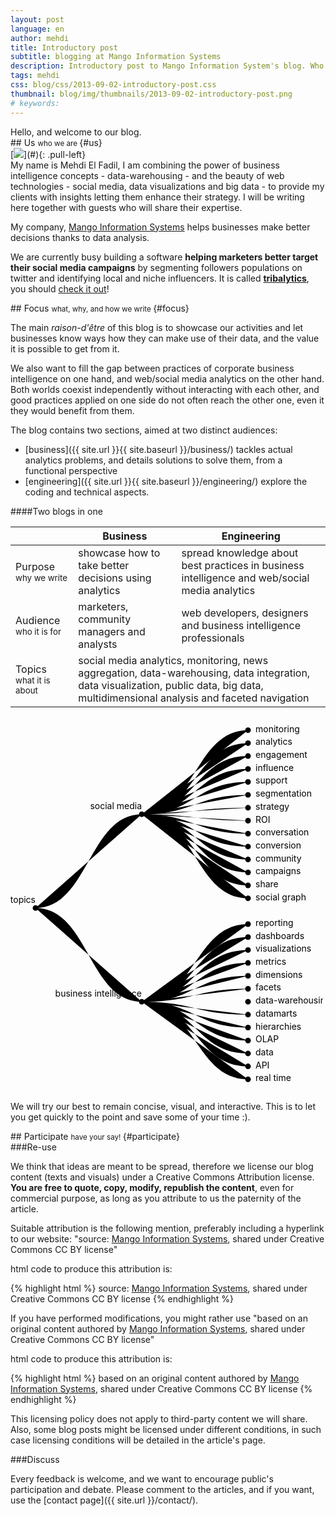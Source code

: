 ```yaml
---
layout: post
language: en
author: mehdi
title: Introductory post
subtitle: blogging at Mango Information Systems
description: Introductory post to Mango Information System's blog. Who we are, what we do, and how we do things.
tags: mehdi
css: blog/css/2013-09-02-introductory-post.css
thumbnail: blog/img/thumbnails/2013-09-02-introductory-post.png
# keywords: 
---
```

<div class="section" markdown="1">
Hello, and welcome to our blog.

</div>

<div class="section" markdown="1">
## Us <small>who we are </small> {#us}

<div class="media" markdown ="1">[<img class="media-object" src="http://placehold.it/64x64">](#){: .pull-left}

<div class="media-body">
My name is Mehdi El Fadil, I am combining the power of business intelligence concepts - data-warehousing - and the beauty of web technologies - social media, data visualizations and big data - to provide my clients with insights letting them enhance their strategy. I will be writing here together with guests who will share their expertise.
</div>
</div>




My company, [Mango Information Systems](http://mango-is.com) helps businesses make better decisions thanks to data analysis.

We are currently busy building a software <strong>helping marketers better target their social media campaigns</strong> by segmenting followers populations on twitter and identifying local and niche influencers. It is called <strong>[tribalytics](http://tribalytics.com)</strong>, you should [check it out](http://tribalytics.com)!

</div>

<div class="section" markdown="1">
## Focus <small>what, why, and how we write </small> {#focus}

The main <em>raison-d'être</em> of this blog is to showcase our activities and let businesses know ways how they can make use of their data, and the value it is possible to get from it.

We also want to fill the gap between practices of corporate business intelligence on one hand, and web/social media analytics on the other hand. Both worlds coexist independently without interacting with each other, and good practices applied on one side do not often reach the other one, even it they would benefit from them.

The blog contains two sections, aimed at two distinct audiences:

* [business]({{ site.url }}{{ site.baseurl }}/business/) tackles actual analytics problems, and details solutions to solve them, from a functional perspective
* [engineering]({{ site.url }}{{ site.baseurl }}/engineering/) explore the coding and technical aspects.

####Two blogs in one

<table class="table table-bordered">
	<thead>
		<tr>
			<th></th>
			<th>Business</th>
			<th>Engineering</th>
		</tr>
	</thead>
	<tbody>
		<tr>
			<td>Purpose <small>why we write</small></td>
			<td>showcase how to take better decisions using analytics</td>
			<td>spread knowledge about best practices in business intelligence and web/social media analytics</td>
		</tr>
		<tr>
			<td>Audience <small>who it is for</small></td>
			<td>marketers, community managers and analysts</td>
			<td>web developers, designers and business intelligence professionals</td>
		</tr>
		<tr>
			<td>Topics <small>what it is about</small></td>
			<td colspan = "2">social media analytics, monitoring, news aggregation, data-warehousing, data integration, data visualization, public data, big data, multidimensional analysis and faceted navigation</td>
		</tr>
	</tbody>
</table>

<div markdown="0">
<svg width="500" height="600"><g transform="translate(40,0)"><path class="link" d="M0,305.17241379310343C85,305.17241379310343 85,155.17241379310346 170,155.17241379310346"/><path class="link" d="M0,305.17241379310343C85,305.17241379310343 85,455.17241379310343 170,455.17241379310343"/><path class="link" d="M170,155.17241379310346C255,155.17241379310346 255,20.689655172413794 340,20.689655172413794"/><path class="link" d="M170,155.17241379310346C255,155.17241379310346 255,41.37931034482759 340,41.37931034482759"/><path class="link" d="M170,155.17241379310346C255,155.17241379310346 255,62.06896551724138 340,62.06896551724138"/><path class="link" d="M170,155.17241379310346C255,155.17241379310346 255,82.75862068965517 340,82.75862068965517"/><path class="link" d="M170,155.17241379310346C255,155.17241379310346 255,103.44827586206897 340,103.44827586206897"/><path class="link" d="M170,155.17241379310346C255,155.17241379310346 255,124.13793103448276 340,124.13793103448276"/><path class="link" d="M170,155.17241379310346C255,155.17241379310346 255,144.82758620689657 340,144.82758620689657"/><path class="link" d="M170,155.17241379310346C255,155.17241379310346 255,165.51724137931035 340,165.51724137931035"/><path class="link" d="M170,155.17241379310346C255,155.17241379310346 255,186.20689655172416 340,186.20689655172416"/><path class="link" d="M170,155.17241379310346C255,155.17241379310346 255,206.89655172413794 340,206.89655172413794"/><path class="link" d="M170,155.17241379310346C255,155.17241379310346 255,227.58620689655172 340,227.58620689655172"/><path class="link" d="M170,155.17241379310346C255,155.17241379310346 255,248.27586206896552 340,248.27586206896552"/><path class="link" d="M170,155.17241379310346C255,155.17241379310346 255,268.9655172413793 340,268.9655172413793"/><path class="link" d="M170,155.17241379310346C255,155.17241379310346 255,289.65517241379314 340,289.65517241379314"/><path class="link" d="M170,455.17241379310343C255,455.17241379310343 255,331.0344827586207 340,331.0344827586207"/><path class="link" d="M170,455.17241379310343C255,455.17241379310343 255,351.7241379310345 340,351.7241379310345"/><path class="link" d="M170,455.17241379310343C255,455.17241379310343 255,372.4137931034483 340,372.4137931034483"/><path class="link" d="M170,455.17241379310343C255,455.17241379310343 255,393.10344827586204 340,393.10344827586204"/><path class="link" d="M170,455.17241379310343C255,455.17241379310343 255,413.7931034482759 340,413.7931034482759"/><path class="link" d="M170,455.17241379310343C255,455.17241379310343 255,434.48275862068965 340,434.48275862068965"/><path class="link" d="M170,455.17241379310343C255,455.17241379310343 255,455.17241379310343 340,455.17241379310343"/><path class="link" d="M170,455.17241379310343C255,455.17241379310343 255,475.86206896551727 340,475.86206896551727"/><path class="link" d="M170,455.17241379310343C255,455.17241379310343 255,496.55172413793105 340,496.55172413793105"/><path class="link" d="M170,455.17241379310343C255,455.17241379310343 255,517.2413793103448 340,517.2413793103448"/><path class="link" d="M170,455.17241379310343C255,455.17241379310343 255,537.9310344827586 340,537.9310344827586"/><path class="link" d="M170,455.17241379310343C255,455.17241379310343 255,558.6206896551724 340,558.6206896551724"/><path class="link" d="M170,455.17241379310343C255,455.17241379310343 255,579.3103448275863 340,579.3103448275863"/><g class="node" transform="translate(0,305.17241379310343)"><circle r="4.5"/><text dx="0" dy="-8" style="text-anchor: end;">topics</text></g><g class="node" transform="translate(170,155.17241379310346)"><circle r="4.5"/><text dx="0" dy="-8" style="text-anchor: end;">social media</text></g><g class="node" transform="translate(340,20.689655172413794)"><circle r="4.5"/><text dx="12" dy="3" style="text-anchor: start;">monitoring</text></g><g class="node" transform="translate(340,41.37931034482759)"><circle r="4.5"/><text dx="12" dy="3" style="text-anchor: start;">analytics</text></g><g class="node" transform="translate(340,62.06896551724138)"><circle r="4.5"/><text dx="12" dy="3" style="text-anchor: start;">engagement</text></g><g class="node" transform="translate(340,82.75862068965517)"><circle r="4.5"/><text dx="12" dy="3" style="text-anchor: start;">influence</text></g><g class="node" transform="translate(340,103.44827586206897)"><circle r="4.5"/><text dx="12" dy="3" style="text-anchor: start;">support</text></g><g class="node" transform="translate(340,124.13793103448276)"><circle r="4.5"/><text dx="12" dy="3" style="text-anchor: start;">segmentation</text></g><g class="node" transform="translate(340,144.82758620689657)"><circle r="4.5"/><text dx="12" dy="3" style="text-anchor: start;">strategy</text></g><g class="node" transform="translate(340,165.51724137931035)"><circle r="4.5"/><text dx="12" dy="3" style="text-anchor: start;">ROI</text></g><g class="node" transform="translate(340,186.20689655172416)"><circle r="4.5"/><text dx="12" dy="3" style="text-anchor: start;">conversation</text></g><g class="node" transform="translate(340,206.89655172413794)"><circle r="4.5"/><text dx="12" dy="3" style="text-anchor: start;">conversion</text></g><g class="node" transform="translate(340,227.58620689655172)"><circle r="4.5"/><text dx="12" dy="3" style="text-anchor: start;">community</text></g><g class="node" transform="translate(340,248.27586206896552)"><circle r="4.5"/><text dx="12" dy="3" style="text-anchor: start;">campaigns</text></g><g class="node" transform="translate(340,268.9655172413793)"><circle r="4.5"/><text dx="12" dy="3" style="text-anchor: start;">share</text></g><g class="node" transform="translate(340,289.65517241379314)"><circle r="4.5"/><text dx="12" dy="3" style="text-anchor: start;">social graph</text></g><g class="node" transform="translate(170,455.17241379310343)"><circle r="4.5"/><text dx="0" dy="-8" style="text-anchor: end;">business intelligence</text></g><g class="node" transform="translate(340,331.0344827586207)"><circle r="4.5"/><text dx="12" dy="3" style="text-anchor: start;">reporting</text></g><g class="node" transform="translate(340,351.7241379310345)"><circle r="4.5"/><text dx="12" dy="3" style="text-anchor: start;">dashboards</text></g><g class="node" transform="translate(340,372.4137931034483)"><circle r="4.5"/><text dx="12" dy="3" style="text-anchor: start;">visualizations</text></g><g class="node" transform="translate(340,393.10344827586204)"><circle r="4.5"/><text dx="12" dy="3" style="text-anchor: start;">metrics</text></g><g class="node" transform="translate(340,413.7931034482759)"><circle r="4.5"/><text dx="12" dy="3" style="text-anchor: start;">dimensions</text></g><g class="node" transform="translate(340,434.48275862068965)"><circle r="4.5"/><text dx="12" dy="3" style="text-anchor: start;">facets</text></g><g class="node" transform="translate(340,455.17241379310343)"><circle r="4.5"/><text dx="12" dy="3" style="text-anchor: start;">data-warehousing</text></g><g class="node" transform="translate(340,475.86206896551727)"><circle r="4.5"/><text dx="12" dy="3" style="text-anchor: start;">datamarts</text></g><g class="node" transform="translate(340,496.55172413793105)"><circle r="4.5"/><text dx="12" dy="3" style="text-anchor: start;">hierarchies</text></g><g class="node" transform="translate(340,517.2413793103448)"><circle r="4.5"/><text dx="12" dy="3" style="text-anchor: start;">OLAP</text></g><g class="node" transform="translate(340,537.9310344827586)"><circle r="4.5"/><text dx="12" dy="3" style="text-anchor: start;">data</text></g><g class="node" transform="translate(340,558.6206896551724)"><circle r="4.5"/><text dx="12" dy="3" style="text-anchor: start;">API</text></g><g class="node" transform="translate(340,579.3103448275863)"><circle r="4.5"/><text dx="12" dy="3" style="text-anchor: start;">real time</text></g></g></svg>
</div>

We will try our best to remain concise, visual, and interactive. This is to let you get quickly to the point and save some of your time :).
</div>

<div class="section" markdown="1">
## Participate <small>have your say! </small> {#participate}
<div class="section" markdown="1">
###Re-use

We think that ideas are meant to be spread, therefore we license our blog content (texts and visuals) under a Creative Commons Attribution license. **You are free to quote, copy, modify, republish the content**, even for commercial purpose, as long as you attribute to us the paternity of the article.

Suitable attribution is the following mention, preferably including a hyperlink to our website: "source: [Mango Information Systems](http://mango-is.com), shared under Creative Commons CC BY license"

html code to produce this attribution is:

{% highlight html %}
source: <a href="http://mango-is.com">Mango Information Systems</a>, shared under Creative Commons CC BY license
{% endhighlight %}

If you have performed modifications, you might rather use "based on an original content authored by [Mango Information Systems](http://mango-is.com), shared under Creative Commons CC BY license"

html code to produce this attribution is:

{% highlight html %}
based on an original content authored by <a href="http://mango-is.com">Mango Information Systems</a>, shared under Creative Commons CC BY license
{% endhighlight %}

This licensing policy does not apply to third-party content we will share. Also, some blog posts might be licensed under different conditions, in such case licensing conditions will be detailed in the article's page.
</div>

<div class="section" markdown="1">
###Discuss

Every feedback is welcome, and we want to encourage public's participation and debate. Please comment to the articles, and if you want, use the [contact page]({{ site.url }}/contact/).
</div>
</div>
